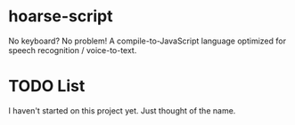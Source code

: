 # hoarse-script
No keyboard? No problem! A compile-to-JavaScript language optimized for speech recognition / voice-to-text.

# TODO List
I haven't started on this project yet. Just thought of the name.
